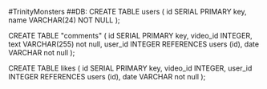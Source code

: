 #TrinityMonsters
##DB: 
CREATE TABLE users
(
    id SERIAL PRIMARY key,
    name VARCHAR(24) NOT NULL
);
  
CREATE TABLE "comments" 
(
    id SERIAL PRIMARY key,
    video_id INTEGER,
    text VARCHAR(255) not null,
    user_id INTEGER REFERENCES users (id),
    date VARCHAR not null
);

CREATE TABLE likes 
(
    id SERIAL PRIMARY key,
    video_id INTEGER,
    user_id INTEGER REFERENCES users (id),
    date VARCHAR not null
);

